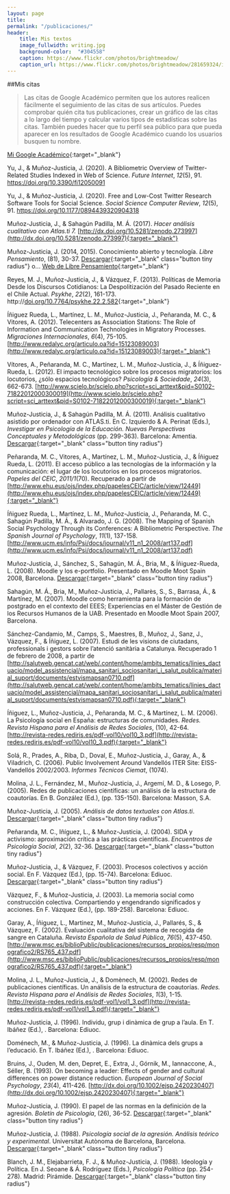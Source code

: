 ```yaml
---
layout: page
title:
permalink: "/publicaciones/"
header:
    title: Mis textos
    image_fullwidth: writing.jpg
    background-color:  "#304558"
    caption: https://www.flickr.com/photos/brightmeadow/
    caption_url: https://www.flickr.com/photos/brightmeadow/281659324/in/gallery-45424438@N03-72157625269470359/
---
```


##Mis citas
>Las citas de Google Académico permiten que los autores realicen fácilmente el seguimiento de las citas de sus artículos. Puedes comprobar quién cita tus publicaciones, crear un gráfico de las citas a lo largo del tiempo y calcular varios tipos de estadísticas sobre las citas. También puedes hacer que tu perfil sea público para que pueda aparecer en los resultados de Google Académico cuando los usuarios busquen tu nombre.

[Mi Google Académico](http://scholar.google.com/citations?user=cgfqjzgAAAAJ){:target="_blank"}

Yu, J., & Muñoz-Justicia, J. (2020). A Bibliometric Overview of Twitter-Related Studies Indexed in Web of Science. *Future Internet*, *12*(5), 91. https://doi.org/10.3390/fi12050091

Yu, J., & Muñoz-Justicia, J. (2020). Free and Low-Cost Twitter Research Software Tools for Social Science. *Social Science Computer Review*, *12*(5), 91. https://doi.org/10.1177/0894439320904318

Muñoz-Justicia, J., & Sahagún Padilla, M. Á. (2017). *Hacer análisis cualitativo con Atlas.ti 7.* [http://dx.doi.org/10.5281/zenodo.273997](http://dx.doi.org/10.5281/zenodo.273997){:target="_blank"}

Muñoz-Justicia, J. (2014, 2015). Conocimiento abierto y tecnología. *Libre Pensamiento*, (81), 30-37. [Descargar](/mistextos/munoz-justicia_conocimiento_2014.pdf){:target="_blank" class="button tiny radius"} o... [Web de Libre Pensamiento](http://librepensamiento.org){:target="_blank"}

Reyes, M. J., Muñoz-Justicia, J., & Vázquez, F. (2013). Políticas de Memoria Desde los Discursos Cotidianos: La Despolitización del Pasado Reciente en el Chile Actual. *Psykhe*, *22*(2), 161-173. http://[doi.org/10.7764/psykhe.22.2.582](http://doi.org/10.7764/psykhe.22.2.582){:target="_blank"}

Íñiguez Rueda, L., Martínez, L. M., Muñoz-Justicia, J., Peñaranda, M. C., & Vitores, A. (2012). Telecenters as Association Stations: The Role of Information and Communication Technologies in Migratory Processes. *Migraciones Internacionales*, *6*(4), 75-105. [http://www.redalyc.org/articulo.oa?id=15123089003](http://www.redalyc.org/articulo.oa?id=15123089003){:target="_blank"}

Vítores, A., Peñaranda, M. C., Martínez, L. M., Muñoz-Justicia, J., & Íñiguez-Rueda, L. (2012). El impacto tecnológico sobre los procesos migratorios: los locutorios, ¿sólo espacios tecnológicos? *Psicología & Sociedade*, *24*(3), 662-673. [http://www.scielo.br/scielo.php?script=sci_arttext&pid=S0102-71822012000300019](http://www.scielo.br/scielo.php?script=sci_arttext&pid=S0102-71822012000300019){:target="_blank"}

Muñoz-Justicia, J., & Sahagún Padilla, M. Á. (2011). Análisis cualitativo asistido por ordenador con ATLAS.ti. En C. Izquierdo & A. Perinat (Eds.), *Investigar en Psicología de la Educación. Nuevas Perspectivas Conceptuales y Metodológicas* (pp. 299-363). Barcelona: Amentia. [Descargar](/mistextos/munoz_justicia_alisis_2011.pdf){:target="_blank" class="button tiny radius"}

Peñaranda, M. C., Vitores, A., Martínez, L. M., Muñoz-Justicia, J., & Íñiguez Rueda, L. (2011). El acceso público a las tecnologías de la información y la comunicación: el lugar de los locutorios en los procesos migratorios. *Papeles del CEIC*, *2011/1*(70). Recuperado a partir de [http://www.ehu.eus/ojs/index.php/papelesCEIC/article/view/12449](http://www.ehu.eus/ojs/index.php/papelesCEIC/article/view/12449){:target="_blank"}

Íñiguez Rueda, L., Martínez, L. M., Muñoz-Justicia, J., Peñaranda, M. C., Sahagún Padilla, M. Á., & Alvarado, J. G. (2008). The Mapping of Spanish Social Psychology Through its Conferences: A Bibliometric Perspective. *The Spanish Journal of Psychology*, *11*(1), 137-158. [http://www.ucm.es/info/Psi/docs/journal/v11_n1_2008/art137.pdf](http://www.ucm.es/info/Psi/docs/journal/v11_n1_2008/art137.pdf)

Muñoz-Justicia, J., Sánchez, S., Sahagún, M. Á., Bria, M., & Íñiguez-Rueda, L. (2008). Moodle y los e-portfolio. Presentado en Moodle Moot Spain 2008, Barcelona. [Descargar](/mistextos/munoz-justicia_moodle_2008.pdf){:target="_blank" class="button tiny radius"}

Sahagún, M. Á., Bria, M., Muñoz-Justicia, J., Pallarès, S., S., Barrasa, Á., & Martínez, M. (2007). Moodle como herramienta para la formación de postgrado en el contexto del EEES; Experiencias en el Máster de Gestión de los Recursos Humanos de la UAB. Presentado en Moodle Moot Spain 2007, Barcelona.

Sánchez-Candamio, M., Camps, S., Maestres, B., Muñoz, J., Sanz, J., Vázquez, F., & Íñiguez, L. (2007). Estudi de les visions de ciutadans, professionals i gestors sobre l’atenció sanitària a Catalunya. Recuperado 1 de febrero de 2008, a partir de [http://salutweb.gencat.cat/web/.content/home/ambits_tematics/linies_dactuacio/model_assistencial/mapa_sanitari_sociosanitari_i_salut_publica/material_suport/documents/estvismapsan0710.pdf](http://salutweb.gencat.cat/web/.content/home/ambits_tematics/linies_dactuacio/model_assistencial/mapa_sanitari_sociosanitari_i_salut_publica/material_suport/documents/estvismapsan0710.pdf){:target="_blank"}

Íñiguez, L., Muñoz-Justicia, J., Peñaranda, M. C., & Martínez, L. M. (2006). La Psicología social en España: estructuras de comunidades. *Redes. Revista Hispana para el Análisis de Redes Sociales*, (10), 42-64. [http://revista-redes.rediris.es/pdf-vol10/vol10_3.pdf](http://revista-redes.rediris.es/pdf-vol10/vol10_3.pdf){:target="_blank"}

Solá, R., Prades, A., Riba, D., Doval, E., Muñoz-Justicia, J., Garay, A., & Viladrich, C. (2006). Public Involvement Around Vandellós ITER Site: EISS-Vandellós 2002/2003. *Informes Técnicos Ciemat*, (1074).

Molina, J. L., Fernández, M., Muñoz-Justicia, J., Argemí, M. D., & Losego, P. (2005). Redes de publicaciones científicas: un análisis de la estructura de coautorías. En B. González (Ed.), (pp. 135-150). Barcelona: Masson, S.A.

Muñoz-Justicia, J. (2005). *Análisis de datos textuales con Atlas.ti*. [Descargar](/mistextos/munoz-justicia_atlas5_2005.pdf){:target="_blank" class="button tiny radius"}

Peñaranda, M. C., Iñíguez, L., & Muñoz-Justicia, J. (2004). SIDA y activismo: aproximación crítica a las prácticas científicas. *Encuentros de Psicología Social*, *2*(2), 32-36. [Descargar](/mistextos/penaranda_sida_2004.pdf){:target="_blank" class="button tiny radius"}

Muñoz-Justicia, J., & Vázquez, F. (2003). Procesos colectivos y acción social. En F. Vázquez (Ed.), (pp. 15-74). Barcelona: Ediuoc. [Descargar](/mistextos/munoz-justicia_procesos_2003.pdf){:target="_blank" class="button tiny radius"}

Vázquez, F., & Muñoz-Justicia, J. (2003). La memoria social como construcción colectiva. Compartiendo y engendrando significados y acciones. En F. Vázquez (Ed.), (pp. 189-258). Barcelona: Ediuoc.

Garay, A., Íñiguez, L., Martinez, M., Muñoz-Justicia, J., Pallarés, S., & Vázquez, F. (2002). Evaluación cualitativa del sistema de recogida de sangre en Cataluña. *Revista Española de Salud Pública*, *76*(5), 437-450. [http://www.msc.es/biblioPublic/publicaciones/recursos_propios/resp/monografico2/RS765_437.pdf](http://www.msc.es/biblioPublic/publicaciones/recursos_propios/resp/monografico2/RS765_437.pdf){:target="_blank"}

Molina, J. L., Muñoz-Justicia, J., & Domènech, M. (2002). Redes de publicaciones científicas. Un análisis de la estructura de coautorías. *Redes. Revista Hispana para el Análisis de Redes Sociales*, *1*(3), 1-15. [http://revista-redes.rediris.es/pdf-vol1/vol1_3.pdf](http://revista-redes.rediris.es/pdf-vol1/vol1_3.pdf){:target="_blank"}

Muñoz-Justicia, J. (1996). Individu, grup i dinàmica de grup a l’aula. En T. Ibáñez (Ed.), . Barcelona: Ediuoc.

Doménech, M., & Muñoz-Justicia, J. (1996). La dinàmica dels grups a l’educació. En T. Ibáñez (Ed.), . Barcelona: Ediuoc.

Bruins, J., Ouden, M. den, Depret, E., Extra, J., Górnik, M., Iannaccone, A., Séller, B. (1993). On becoming a leader: Effects of gender and cultural differences on power distance reduction. *European Journal of Social Psychology*, *23*(4), 411-426. [http://dx.doi.org/10.1002/ejsp.2420230407](http://dx.doi.org/10.1002/ejsp.2420230407){:target="_blank"}

Muñoz-Justicia, J. (1990). El papel de las normas en la definición de la agresión. *Boletín de Psicología*, (26), 36-52. [Descargar](/mistextos/munoz-justicia_normas_agre_1990.pdf){:target="_blank" class="button tiny radius"}

Muñoz-Justicia, J. (1988). *Psicología social de la agresión. Análisis teórico y experimental*. Universitat Autònoma de Barcelona, Barcelona. [Descargar](/mistextos/munoz-justicia_tesis_1988.pdf){:target="_blank" class="button tiny radius"}

Blanch, J. M., Elejabarrieta, F. J., & Muñoz-Justicia, J. (1988). Ideología y Política. En J. Seoane & Á. Rodríguez (Eds.), *Psicología Política* (pp. 254-278). Madrid: Pirámide. [Descargar](mistextos/blanch_ideologia_1988.pdf){:target="_blank" class="button tiny radius"}
